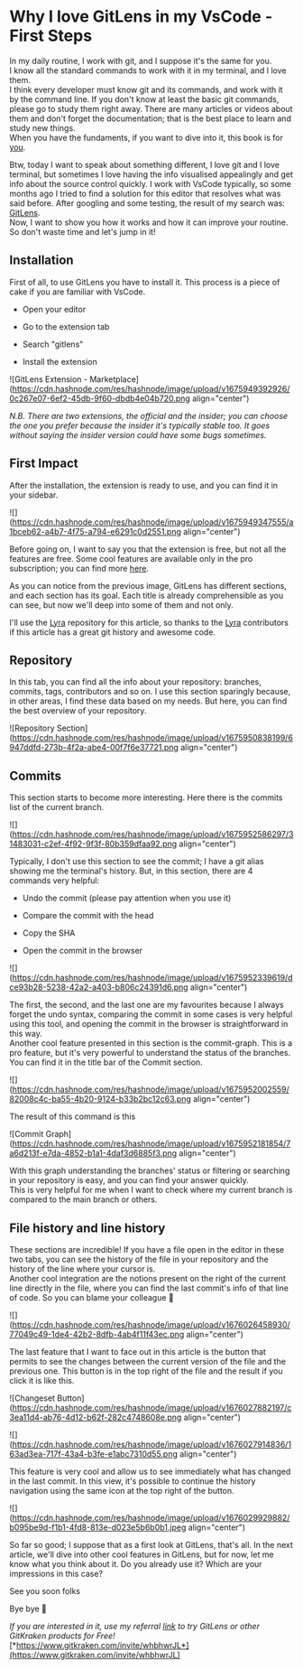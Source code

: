 # Why I love GitLens in my VsCode - First Steps

In my daily routine, I work with git, and I suppose it's the same for you.  
I know all the standard commands to work with it in my terminal, and I love them.  
I think every developer must know git and its commands, and work with it by the command line. If you don't know at least the basic git commands, please go to study them right away. There are many articles or videos about them and don't forget the documentation; that is the best place to learn and study new things.  
When you have the fundaments, if you want to dive into it, this book is for [you](https://git-scm.com/book/it/v2).

Btw, today I want to speak about something different, I love git and I love terminal, but sometimes I love having the info visualised appealingly and get info about the source control quickly. I work with VsCode typically, so some months ago I tried to find a solution for this editor that resolves what was said before. After googling and some testing, the result of my search was: [GitLens](https://gitlens.amod.io/).  
Now, I want to show you how it works and how it can improve your routine.  
So don't waste time and let's jump in it!

## Installation

First of all, to use GitLens you have to install it. This process is a piece of cake if you are familiar with VsCode.

* Open your editor
    
* Go to the extension tab
    
* Search "gitlens"
    
* Install the extension
    

![GitLens Extension - Marketplace](https://cdn.hashnode.com/res/hashnode/image/upload/v1675949392926/0c267e07-6ef2-45db-9f60-dbdb4e04b720.png align="center")

*N.B. There are two extensions, the official and the insider; you can choose the one you prefer because the insider it's typically stable too. It goes without saying the insider version could have some bugs sometimes.*

## First Impact

After the installation, the extension is ready to use, and you can find it in your sidebar.

![](https://cdn.hashnode.com/res/hashnode/image/upload/v1675949347555/a1bceb62-a4b7-4f75-a794-e6291c0d2551.png align="center")

Before going on, I want to say you that the extension is free, but not all the features are free. Some cool features are available only in the pro subscription; you can find more [here](https://help.gitkraken.com/gitlens/gitlens-plus/).

As you can notice from the previous image, GitLens has different sections, and each section has its goal. Each title is already comprehensible as you can see, but now we'll deep into some of them and not only.

I'll use the [Lyra](https://github.com/LyraSearch/lyra) repository for this article, so thanks to the [Lyra](https://docs.lyrasearch.io/) contributors if this article has a great git history and awesome code.

## Repository

In this tab, you can find all the info about your repository: branches, commits, tags, contributors and so on. I use this section sparingly because, in other areas, I find these data based on my needs. But here, you can find the best overview of your repository.

![Repository Section](https://cdn.hashnode.com/res/hashnode/image/upload/v1675950838199/6947ddfd-273b-4f2a-abe4-00f7f6e37721.png align="center")

## Commits

This section starts to become more interesting. Here there is the commits list of the current branch.

![](https://cdn.hashnode.com/res/hashnode/image/upload/v1675952586297/31483031-c2ef-4f92-9f3f-80b359dfaa92.png align="center")

Typically, I don't use this section to see the commit; I have a git alias showing me the terminal's history. But, in this section, there are 4 commands very helpful:

* Undo the commit (please pay attention when you use it)
    
* Compare the commit with the head
    
* Copy the SHA
    
* Open the commit in the browser
    

![](https://cdn.hashnode.com/res/hashnode/image/upload/v1675952339619/dce93b28-5238-42a2-a403-b806c24391d6.png align="center")

The first, the second, and the last one are my favourites because I always forget the undo syntax, comparing the commit in some cases is very helpful using this tool, and opening the commit in the browser is straightforward in this way.  
Another cool feature presented in this section is the commit-graph. This is a pro feature, but it's very powerful to understand the status of the branches. You can find it in the title bar of the Commit section.

![](https://cdn.hashnode.com/res/hashnode/image/upload/v1675952002559/82008c4c-ba55-4b20-9124-b33b2bc12c63.png align="center")

The result of this command is this

![Commit Graph](https://cdn.hashnode.com/res/hashnode/image/upload/v1675952181854/7a6d213f-e7da-4852-b1a1-4daf3d6885f3.png align="center")

With this graph understanding the branches' status or filtering or searching in your repository is easy, and you can find your answer quickly.  
This is very helpful for me when I want to check where my current branch is compared to the main branch or others.

## File history and line history

These sections are incredible! If you have a file open in the editor in these two tabs, you can see the history of the file in your repository and the history of the line where your cursor is.  
Another cool integration are the notions present on the right of the current line directly in the file, where you can find the last commit's info of that line of code. So you can blame your colleague 🤪

![](https://cdn.hashnode.com/res/hashnode/image/upload/v1676026458930/77049c49-1de4-42b2-8dfb-4ab4f11f43ec.png align="center")

The last feature that I want to face out in this article is the button that permits to see the changes between the current version of the file and the previous one. This button is in the top right of the file and the result if you click it is like this.

![Changeset Button](https://cdn.hashnode.com/res/hashnode/image/upload/v1676027882197/c3ea11d4-ab76-4d12-b62f-282c4748608e.png align="center")

![](https://cdn.hashnode.com/res/hashnode/image/upload/v1676027914836/163ad3ea-717f-43a4-b3fe-e1abc7310d55.png align="center")

This feature is very cool and allow us to see immediately what has changed in the last commit. In this view, it's possible to continue the history navigation using the same icon at the top right of the button.

![](https://cdn.hashnode.com/res/hashnode/image/upload/v1676029929882/b095be9d-f1b1-4fd8-813e-d023e5b6b0b1.jpeg align="center")

So far so good; I suppose that as a first look at GitLens, that's all. In the next article, we'll dive into other cool features in GitLens, but for now, let me know what you think about it. Do you already use it? Which are your impressions in this case?

See you soon folks

Bye bye 👋

*If you are interested in it, use my referral* [*link*](https://www.gitkraken.com/invite/whbhwrJL) *to try GitLens or other GitKraken products for Free!* [*https://www.gitkraken.com/invite/whbhwrJL*](https://www.gitkraken.com/invite/whbhwrJL)
